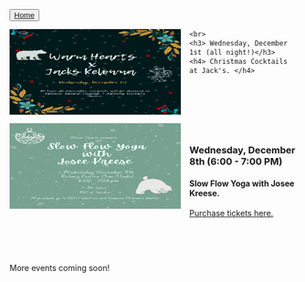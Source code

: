 <button type="button">[Home](index.md)</button>

<div class="event">
	<a hrefs="https://github.com/warmheartskelowna/warmheartskelowna.github.io/blob/main/imgs/Jacks.png" target="_blank">
	<img style="float: left; margin: 0px 15px 15px 0px;" src="imgs/Jacks.png" alt="Christmas Cocktails"
		title="Christmas Cocktails at Jacks" width="300" height="150" /> 
		
	<br>
	<h3> Wednesday, December 1st (all night!)</h3>
	<h4> Christmas Cocktails at Jack's. </h4>

</div>


<br>
<br>
<br>
<br>

<div class="event">
 <a hrefs="https://github.com/warmheartskelowna/warmheartskelowna.github.io/blob/main/imgs/SlowFlow.png" target="_blank">
<img style="float: left; margin: 0px 15px 15px 0px;" src="imgs/SlowFlow.png" alt="Slow Flow Yoga"
	title="Slow Flow Yoga Class with Josee Kreese" width="300" height="150" />
	</a>
	<br>
	<h3> Wednesday, December 8th (6:00 - 7:00 PM) </h3>
	<h4> Slow Flow Yoga with Josee Kreese.</h4> 
	<!-- <a hrefs="https://www.eventbrite.ca/e/copy-of-slow-flow-yoga-with-josee-tickets-216077612957" target="_blank">Purchase tickets online.</a> -->

</div>

[Purchase tickets here.](https://www.eventbrite.ca/e/slow-flow-yoga-with-josee-tickets-216055978247)

<br>
<br>
<br>

More events coming soon!
